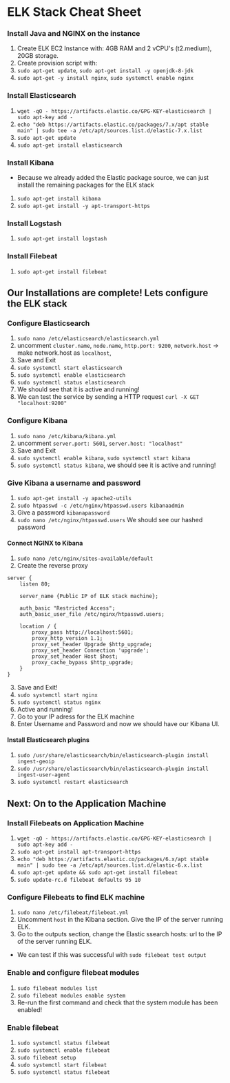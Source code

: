 # ELK Stack Cheat Sheet

### Install Java and NGINX on the instance 

1. Create ELK EC2 Instance with: 4GB RAM and 2 vCPU's (t2.medium), 20GB storage.
2. Create provision script with: 
3. `sudo apt-get update`, `sudo apt-get install -y openjdk-8-jdk`
4. `sudo apt-get -y install nginx`, `sudo systemctl enable nginx`

### Install Elasticsearch

1. `wget -qO - https://artifacts.elastic.co/GPG-KEY-elasticsearch | sudo apt-key add -`
2. `echo "deb https://artifacts.elastic.co/packages/7.x/apt stable main" | sudo tee -a /etc/apt/sources.list.d/elastic-7.x.list`
3. `sudo apt-get update`
4. `sudo apt-get install elasticsearch`

### Install Kibana

- Because we already added the Elastic package source, we can just install the remaining packages for the ELK stack

1. `sudo apt-get install kibana`
2. `sudo apt-get install -y apt-transport-https`

### Install Logstash

1. `sudo apt-get install logstash`

### Install Filebeat

1. `sudo apt-get install filebeat`

## Our Installations are complete! Lets configure the ELK stack

### Configure Elasticsearch

1. `sudo nano /etc/elasticsearch/elasticsearch.yml`
2. uncomment `cluster.name`, `node.name`, `http.port: 9200`, `network.host` -> make network.host as `localhost`, 
3. Save and Exit
4. `sudo systemctl start elasticsearch`
5. `sudo systemctl enable elasticsearch`
6. `sudo systemctl status elasticsearch`
7. We should see that it is active and running!
8. We can test the service by sending a HTTP request `curl -X GET "localhost:9200"`

### Configure Kibana

1. `sudo nano /etc/kibana/kibana.yml`
2. uncomment `server.port: 5601`, `server.host: "localhost"`
3. Save and Exit
4. `sudo systemctl enable kibana`, `sudo systemctl start kibana`
5. `sudo systemctl status kibana`, we should see it is active and running!

### Give Kibana a username and password

1. `sudo apt-get install -y apache2-utils`
2. `sudo htpasswd -c /etc/nginx/htpasswd.users kibanaadmin`
3. Give a password `kibanapassword`
4. `sudo nano /etc/nginx/htpasswd.users` We should see our hashed password

#### Connect NGINX to Kibana

1. `sudo nano /etc/nginx/sites-available/default`
2. Create the reverse proxy 
```
server {
    listen 80;

    server_name {Public IP of ELK stack machine};

    auth_basic "Restricted Access";
    auth_basic_user_file /etc/nginx/htpasswd.users;

    location / {
        proxy_pass http://localhost:5601;
        proxy_http_version 1.1;
        proxy_set_header Upgrade $http_upgrade;
        proxy_set_header Connection 'upgrade';
        proxy_set_header Host $host;
        proxy_cache_bypass $http_upgrade;
    }
}
```
3. Save and Exit!
4. `sudo systemctl start nginx`
5. `sudo systemctl status nginx`
6. Active and running!
7. Go to your IP adress for the ELK machine
8. Enter Username and Password and now we should have our Kibana UI.

#### Install Elasticsearch plugins

1. `sudo /usr/share/elasticsearch/bin/elasticsearch-plugin install ingest-geoip`
2. `sudo /usr/share/elasticsearch/bin/elasticsearch-plugin install ingest-user-agent`
3. `sudo systemctl restart elasticsearch`

## Next: On to the Application Machine

### Install Filebeats on Application Machine

1. `wget -qO - https://artifacts.elastic.co/GPG-KEY-elasticsearch | sudo apt-key add -`
2. `sudo apt-get install apt-transport-https`
3. `echo "deb https://artifacts.elastic.co/packages/6.x/apt stable main" | sudo tee -a /etc/apt/sources.list.d/elastic-6.x.list`
4. `sudo apt-get update && sudo apt-get install filebeat`
5. `sudo update-rc.d filebeat defaults 95 10`

### Configure Filebeats to find ELK machine

1. `sudo nano /etc/filebeat/filebeat.yml`
2. Uncomment `host` in the Kibana section. Give the IP of the server running ELK.
3. Go to the outputs section, change the Elastic ssearch hosts: url to the IP of the server running ELK.

- We can test if this was successful with `sudo filebeat test output`

### Enable and configure filebeat modules

1. `sudo filebeat modules list`
2. `sudo filebeat modules enable system`
3. Re-run the first command and check that the system module has been enabled!

### Enable filebeat

1. `sudo systemctl status filebeat`
2. `sudo systemctl enable filebeat`
3. `sudo filebeat setup`
4. `sudo systemctl start filebeat`
5. `sudo systemctl status filebeat`
